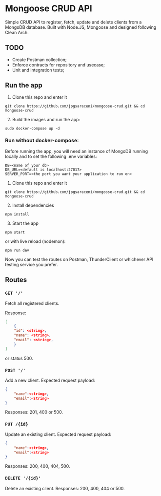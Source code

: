 # Mongoose CRUD API

Simple CRUD API to register, fetch, update and delete clients from a MongoDB database. Built with Node.JS, Mongoose and designed following Clean Arch.

## TODO

* Create Postman collection;
* Enforce contracts for repository and usecase;
* Unit and integration tests;

## Run the app

1. Clone this repo and enter it

```shell
git clone https://github.com/jpgsaraceni/mongoose-crud.git && cd mongoose-crud
```

2. Build the images and run the app:

```shell
sudo docker-compose up -d
```

### Run without docker-compose:

Before running the app, you will need an instance of MongoDB running locally and to set the following .env variables:

```env
DB=<name of your db>
DB_URL=<default is localhost:27017>
SERVER_PORT=<the port you want your application to run on>
```

1. Clone this repo and enter it

```shell
git clone https://github.com/jpgsaraceni/mongoose-crud.git && cd mongoose-crud
```

2. Install dependencies

```shell
npm install
```

3. Start the app

```shell
npm start
```

or with live reload (nodemon):

```shell
npm run dev
```

Now you can test the routes on Postman, ThunderClient or whichever API testing service you prefer.

## Routes

### `GET '/'`

Fetch all registered clients.

Response:

```json
[
    {
    "id": <string>,
    "name": <string>,
    "email": <string>,
    }
]
```

or status 500.

### `POST '/'`

Add a new client. Expected request payload:

```json
{
    "name":<string>,
    "email":<string>
}
```

Responses: 201, 400 or 500.

### `PUT /{id}`

Update an existing client. Expected request payload:

```json
{
    "name":<string>,
    "email":<string>
}
```

Responses: 200, 400, 404, 500.

### `DELETE '/{id}'`

Delete an existing client. Responses: 200, 400, 404 or 500.
